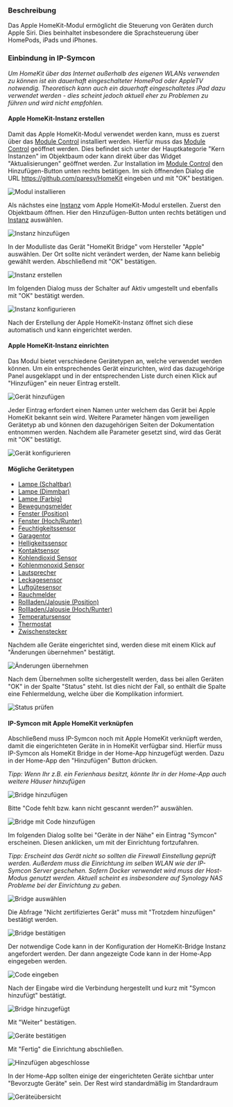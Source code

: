 <!-- Screenshots mit 1300px Breite erstellt -->

### Beschreibung

Das Apple HomeKit-Modul ermöglicht die Steuerung von Geräten durch Apple Siri. Dies beinhaltet insbesondere die Sprachsteuerung über HomePods, iPads und iPhones.

### Einbindung in IP-Symcon

_Um HomeKit über das Internet außerhalb des eigenen WLANs verwenden zu können ist ein dauerhaft eingeschalteter HomePod oder AppleTV notwendig. Theoretisch kann auch ein dauerhaft eingeschaltetes iPad dazu verwendet werden - dies scheint jedoch aktuell eher zu Problemen zu führen und wird nicht empfohlen._

<!--
<p>
    <iframe width="680" height="382" class="videoblock" id="tutorial-einrichten" frameborder="0"
            src="https://www.youtube.com/embed/xxxxxxx?rel=0&cc_load_policy=1">
    </iframe>
</p>
-->

#### Apple HomeKit-Instanz erstellen

Damit das Apple HomeKit-Modul verwendet werden kann, muss es zuerst über das [Module Control][modulecontrol] installiert werden. Hierfür muss das [Module Control][modulecontrol] geöffnet werden. Dies befindet sich unter der Hauptkategorie "Kern Instanzen" im Objektbaum oder kann direkt über das Widget "Aktualisierungen" geöffnet werden.
Zur Installation im [Module Control][modulecontrol] den Hinzufügen-Button unten rechts betätigen. Im sich öffnenden Dialog die URL https://github.com/paresy/HomeKit eingeben und mit "OK" bestätigen.

![Modul installieren][module]

Als nächstes eine [Instanz][instanzen] vom Apple HomeKit-Modul erstellen. Zuerst den Objektbaum öffnen. Hier den Hinzufügen-Button unten rechts betätigen und [Instanz][instanzen] auswählen.

![Instanz hinzufügen][add-instance]

In der Modulliste das Gerät "HomeKit Bridge" vom Hersteller "Apple" auswählen. Der Ort sollte nicht verändert werden, der Name kann beliebig gewählt werden. Abschließend mit "OK" bestätigen.

![Instanz erstellen][create-instance-1]

Im folgenden Dialog muss der Schalter auf Aktiv umgestellt und ebenfalls mit "OK" bestätigt werden.

![Instanz konfigurieren][create-instance-2]

Nach der Erstellung der Apple HomeKit-Instanz öffnet sich diese automatisch und kann eingerichtet werden.

#### Apple HomeKit-Instanz einrichten
Das Modul bietet verschiedene Gerätetypen an, welche verwendet werden können. Um ein entsprechendes Gerät einzurichten, wird das dazugehörige Panel ausgeklappt und in der entsprechenden Liste durch einen Klick auf "Hinzufügen" ein neuer Eintrag erstellt.

![Gerät hinzufügen][add-device-1]

Jeder Eintrag erfordert einen Namen unter welchem das Gerät bei Apple HomeKit bekannt sein wird. Weitere Parameter hängen vom jeweiligen Gerätetyp ab und können den dazugehörigen Seiten der Dokumentation entnommen werden. Nachdem alle Parameter gesetzt sind, wird das Gerät mit "OK" bestätigt.

![Gerät konfigurieren][add-device-2]

#### Mögliche Gerätetypen

* [Lampe (Schaltbar)][lampe-schaltbar]
* [Lampe (Dimmbar)][lampe-dimmbar]
* [Lampe (Farbig)][lampe-farbig]
* [Bewegungsmelder][bewegungsmelder]
* [Fenster (Position)][fenster-position]
* [Fenster (Hoch/Runter)][fenster-hochrunter]
* [Feuchtigkeitssensor][feuchtigkeitssensor]
* [Garagentor][garagentor]
* [Helligkeitssensor][helligkeitssensor]
* [Kontaktsensor][kontaktsensor]
* [Kohlendioxid Sensor][kohlendioxid-sensor]
* [Kohlenmonoxid Sensor][kohlenmonoxid-sensor]
* [Lautsprecher][lautsprecher]
* [Leckagesensor][leckagesensor]
* [Luftgütesensor][luftguetesensor]
* [Rauchmelder][rauchmelder]
* [Rollladen/Jalousie (Position)][rollladen-jalousie-position]
* [Rollladen/Jalousie (Hoch/Runter)][rollladen-jalousie-hochrunter]
* [Temperatursensor][temperatursensor]
* [Thermostat][thermostat]
* [Zwischenstecker][zwischenstecker]

Nachdem alle Geräte eingerichtet sind, werden diese mit einem Klick auf "Änderungen übernehmen" bestätigt.

![Änderungen übernehmen][apply-changes]

Nach dem Übernehmen sollte sichergestellt werden, dass bei allen Geräten "OK" in der Spalte "Status" steht. Ist dies nicht der Fall, so enthält die Spalte eine Fehlermeldung, welche über die Komplikation informiert.

![Status prüfen][check]


#### IP-Symcon mit Apple HomeKit verknüpfen ####
Abschließend muss IP-Symcon noch mit Apple HomeKit verknüpft werden, damit die eingerichteten Geräte in in HomeKit verfügbar sind. Hierfür muss IP-Symcon als HomeKit Bridge in der Home-App hinzugefügt werden. Dazu in der Home-App den "Hinzufügen" Button drücken.

_Tipp: Wenn Ihr z.B. ein Ferienhaus besitzt, könnte Ihr in der Home-App auch weitere Häuser hinzufügen_

![Bridge hinzufügen][add-bridge-1]

Bitte "Code fehlt bzw. kann nicht gescannt werden?" auswählen.

![Bridge mit Code hinzufügen][add-bridge-2]

Im folgenden Dialog sollte bei "Geräte in der Nähe" ein Eintrag "Symcon" erscheinen. Diesen anklicken, um mit der Einrichtung fortzufahren.

_Tipp: Erscheint das Gerät nicht so sollten die Firewall Einstellung geprüft werden. Außerdem muss die Einrichtung im selben WLAN wie der IP-Symcon Server geschehen. Sofern Docker verwendet wird muss der Host-Modus genutzt werden. Aktuell scheint es insbesondere auf Synology NAS Probleme bei der Einrichtung zu geben._ 

![Bridge auswählen][add-bridge-3]

Die Abfrage "Nicht zertifiziertes Gerät" muss mit "Trotzdem hinzufügen" bestätigt werden. 

![Bridge bestätigen][add-bridge-4]

Der notwendige Code kann in der Konfiguration der HomeKit-Bridge Instanz angefordert werden. Der dann angezeigte Code kann in der Home-App eingegeben werden.

![Code eingeben][add-bridge-5]

Nach der Eingabe wird die Verbindung hergestellt und kurz mit "Symcon hinzufügt" bestätigt.
  
![Bridge hinzugefügt][add-bridge-6]

Mit "Weiter" bestätigen.

![Geräte bestätigen][add-bridge-7]

Mit "Fertig" die Einrichtung abschließen.

![Hinzufügen abgeschlosse][add-bridge-8]

In der Home-App sollten einige der eingerichteten Geräte sichtbar unter "Bevorzugte Geräte" sein. Der Rest wird standardmäßig im Standardraum 

![Geräteübersicht][add-bridge-9]

[add-bridge-1]: ../imgs/add-bridge-1.jpg
[add-bridge-2]: ../imgs/add-bridge-2.jpg
[add-bridge-3]: ../imgs/add-bridge-3.jpg
[add-bridge-4]: ../imgs/add-bridge-4.jpg
[add-bridge-5]: ../imgs/add-bridge-5.png
[add-bridge-6]: ../imgs/add-bridge-6.jpg
[add-bridge-7]: ../imgs/add-bridge-7.jpg
[add-bridge-8]: ../imgs/add-bridge-8.jpg
[add-bridge-9]: ../imgs/add-bridge-9.jpg
[add-device-1]: ../imgs/add-device-1.png
[add-device-2]: ../imgs/add-device-2.png
[add-instance]: ../imgs/add-instance.png
[apply-changes]: ../imgs/apply-changes.png
[check]: ../imgs/check.png
[create-instance-1]: ../imgs/create-instance-1.png
[create-instance-2]: ../imgs/create-instance-2.png
[module]: ../imgs/module.png

[modulecontrol]: https://www.symcon.de/service/dokumentation/modulreferenz/module-control/
[instanzen]: https://www.symcon.de/service/dokumentation/konzepte/instanzen/

[lampe-schaltbar]: types/lampe-schaltbar.md
[lampe-dimmbar]: types/lampe-dimmbar.md
[lampe-farbig]: types/lampe-farbig.md
[bewegungsmelder]: types/bewegungsmelder.md
[fenster-position]: types/fenster-position.md
[fenster-hochrunter]: types/fenster-hochrunter.md
[feuchtigkeitssensor]: types/feuchtigkeitssensor.md
[garagentor]: types/garagentor.md
[helligkeitssensor]: types/helligkeitssensor.md
[kontaktsensor]: types/kontaktsensor.md
[kohlendioxid-sensor]: types/kohlendioxid-sensor.md
[kohlenmonoxid-sensor]: types/kohlenmonoxid-sensor.md
[lautsprecher]: types/lautsprecher.md
[leckagesensor]: types/leckagesensor.md
[luftguetesensor]: types/luftguetesensor.md
[rauchmelder]: types/rauchmelder.md
[rollladen-jalousie-position]: types/rollladen-jalousie-position.md
[rollladen-jalousie-hochrunter]: types/rollladen-jalousie-hochrunter.md
[temperatursensor]: types/temperatursensor.md
[thermostat]: types/thermostat.md
[zwischenstecker]: types/zwischenstecker.md